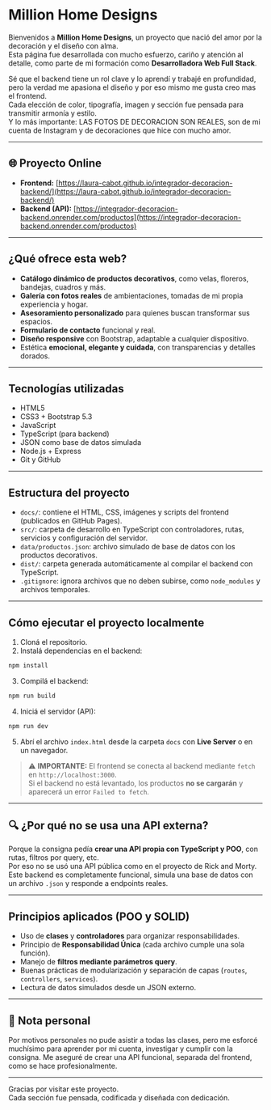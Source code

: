 # Million Home Designs

Bienvenidos a **Million Home Designs**, un proyecto que nació del amor por la decoración y el diseño con alma.  
Esta página fue desarrollada con mucho esfuerzo, cariño y atención al detalle, como parte de mi formación como **Desarrolladora Web Full Stack**.

Sé que el backend tiene un rol clave y lo aprendí y trabajé en profundidad, pero la verdad me apasiona el diseño y por eso mismo me gusta creo mas  el frontend.  
Cada elección de color, tipografía, imagen y sección fue pensada para transmitir armonía y estilo.  
Y lo más importante: LAS FOTOS DE DECORACION SON REALES, son de mi cuenta de Instagram y de decoraciones que hice con mucho amor.

---

## 🌐 Proyecto Online
- **Frontend:** [https://laura-cabot.github.io/integrador-decoracion-backend/](https://laura-cabot.github.io/integrador-decoracion-backend/)
- **Backend (API):** [https://integrador-decoracion-backend.onrender.com/productos](https://integrador-decoracion-backend.onrender.com/productos)

---

##  ¿Qué ofrece esta web?

- **Catálogo dinámico de productos decorativos**, como velas, floreros, bandejas, cuadros y más.
- **Galería con fotos reales** de ambientaciones, tomadas de mi propia experiencia y hogar.
- **Asesoramiento personalizado** para quienes buscan transformar sus espacios.
- **Formulario de contacto** funcional y real.
- **Diseño responsive** con Bootstrap, adaptable a cualquier dispositivo.
- Estética **emocional, elegante y cuidada**, con transparencias y detalles dorados.

---

##  Tecnologías utilizadas

- HTML5
- CSS3 + Bootstrap 5.3
- JavaScript
- TypeScript (para backend)
- JSON como base de datos simulada
- Node.js + Express
- Git y GitHub

---

## Estructura del proyecto

- `docs/`: contiene el HTML, CSS, imágenes y scripts del frontend (publicados en GitHub Pages).
- `src/`: carpeta de desarrollo en TypeScript con controladores, rutas, servicios y configuración del servidor.
- `data/productos.json`: archivo simulado de base de datos con los productos decorativos.
- `dist/`: carpeta generada automáticamente al compilar el backend con TypeScript.
- `.gitignore`: ignora archivos que no deben subirse, como `node_modules` y archivos temporales.

---

## Cómo ejecutar el proyecto localmente

1. Cloná el repositorio.
2. Instalá dependencias en el backend:

```bash
npm install
```

3. Compilá el backend:

```bash
npm run build
```

4. Iniciá el servidor (API):

```bash
npm run dev
```

5. Abrí el archivo `index.html` desde la carpeta `docs` con **Live Server** o en un navegador.

> ⚠️ **IMPORTANTE:** El frontend se conecta al backend mediante `fetch` en `http://localhost:3000`.  
> Si el backend no está levantado, los productos **no se cargarán** y aparecerá un error `Failed to fetch`.

---

## 🔍 ¿Por qué no se usa una API externa?

Porque la consigna pedía **crear una API propia con TypeScript y POO**, con rutas, filtros por query, etc.  
Por eso no se usó una API pública como en el proyecto de Rick and Morty.  
Este backend es completamente funcional, simula una base de datos con un archivo `.json` y responde a endpoints reales.

---

##  Principios aplicados (POO y SOLID)

- Uso de **clases** y **controladores** para organizar responsabilidades.
- Principio de **Responsabilidad Única** (cada archivo cumple una sola función).
- Manejo de **filtros mediante parámetros query**.
- Buenas prácticas de modularización y separación de capas (`routes`, `controllers`, `services`).
- Lectura de datos simulados desde un JSON externo.

---

## 📝 Nota personal

Por motivos personales no pude asistir a todas las clases, pero me esforcé muchísimo para aprender por mi cuenta, investigar y cumplir con la consigna. Me aseguré de crear una API funcional, separada del frontend, como se hace profesionalmente.

---

Gracias por visitar este proyecto.  
Cada sección fue pensada, codificada y diseñada con dedicación.
